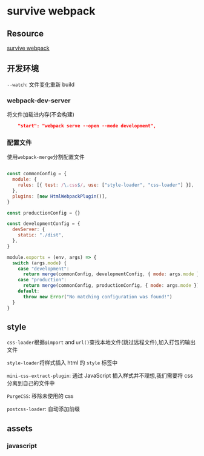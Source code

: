 # survive webpack

## Resource
[survive webpack](https://survivejs.com/webpack/preface/)


## 开发环境

`--watch`: 文件变化重新 build

### webpack-dev-server

将文件加载进内存(不会构建)

```json
    "start": "webpack serve --open --mode development",
```

### 配置文件

使用`webpack-merge`分割配置文件

```js

const commonConfig = {
  module: {
    rules: [{ test: /\.css$/, use: ["style-loader", "css-loader"] }],
  },
  plugins: [new HtmlWebpackPlugin()],
}

const productionConfig = {}

const developmentConfig = {
  devServer: {
    static: "./dist",
  },
}

module.exports = (env, args) => {
  switch (args.mode) {
    case "development":
      return merge(commonConfig, developmentConfig, { mode: args.mode })
    case "production":
      return merge(commonConfig, productionConfig, { mode: args.mode })
    default:
      throw new Error("No matching configuration was found!")
  }
}
```

## style

`css-loader`根据`@import` and `url()`查找本地文件(跳过远程文件),加入打包的输出文件

`style-loader`将样式插入 html 的 `style` 标签中

`mini-css-extract-plugin`: 通过 JavaScript 插入样式并不理想,我们需要将 css 分离到自己的文件中

`PurgeCSS`: 移除未使用的 css

`postcss-loader`: 自动添加前缀

## assets

### javascript
